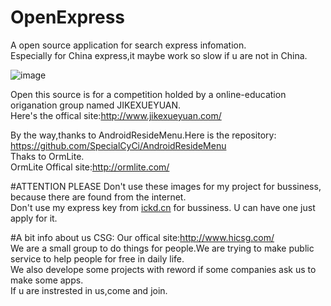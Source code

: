# OpenExpress
A open source application for search express infomation.<br>
Especially for China express,it maybe work so slow if u are not in China.<br>

![image](https://github.com/arjinmc/OpenExpress/blob/master/OpenExpress/images/demo.png)  

Open this source is for a competition holded by a online-education origanation group named JIKEXUEYUAN.<br>
Here's the offical site:<a href="http://www.jikexueyuan.com/">http://www.jikexueyuan.com/</a>

By the way,thanks to AndroidResideMenu.Here is the repository:  
<a href="https://github.com/SpecialCyCi/AndroidResideMenu">https://github.com/SpecialCyCi/AndroidResideMenu</a>  
Thaks to OrmLite.  
OrmLite Offical site:<a href="http://ormlite.com/">http://ormlite.com/</a>  

#ATTENTION PLEASE
Don't use these images for my project for bussiness, because there are found from the internet.  
Don't use my express key from <a href="http://ickd.cn">ickd.cn</a> for bussiness. U can have one just apply for it.  

#A bit info about us CSG:
Our offical site:<a href="http://www.hicsg.com/">http://www.hicsg.com/</a><br>
We are a small group to do things for people.We are trying to make public service to help people for free in daily life.<br>
We also develope some projects with reword if some companies ask us to make some apps.<br>
If u are instrested in us,come and join.
